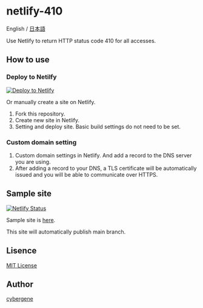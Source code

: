 # netlify-410

English / [日本語](README_ja.md)

Use Netlify to return HTTP status code 410 for all accesses.

## How to use

### Deploy to Netilfy

[![Deploy to Netlify](https://www.netlify.com/img/deploy/button.svg)](https://app.netlify.com/start/deploy?repository=https://github.com/cyber-gene/netlify-410)

Or manually create a site on Netlify.

1. Fork this repository.
1. Create new site in Netlify.
1. Setting and deploy site. Basic build settings do not need to be set.

### Custom domain setting

1. Custom domain settings in Netlify. And add a record to the DNS server you are using.
1. After adding a record to your DNS, a TLS certificate will be automatically issued and you will be able to communicate over HTTPS.

## Sample site

[![Netlify Status](https://api.netlify.com/api/v1/badges/e5b953ea-0d12-4ec9-8720-6d98dd2153d1/deploy-status)](https://app.netlify.com/sites/sharp-einstein-854dcc/deploys)

Sample site is [here](https://sharp-einstein-854dcc.netlify.app/).

This site will automatically publish main branch.

## Lisence
[MIT License](https://github.com/cyber-gene/netlify-410/blob/main/LICENSE)

## Author
[cybergene](https://github.com/cyber-gene)
